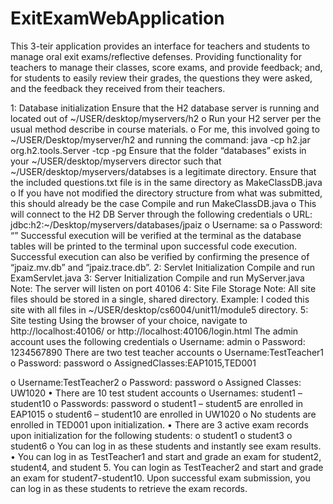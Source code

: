 # ExitExamWebApplication
This 3-teir application provides an interface for teachers and students to manage oral exit exams/reflective defenses. Providing functionality for teachers to manage their classes, score exams, and provide feedback; and, for students to easily review their grades, the questions they were asked, and the feedback they received from their teachers. 

1: Database initialization
Ensure that the H2 database server is running and located out of ~/USER/desktop/myservers/h2
o Run your H2 server per the usual method describe in course materials.
o For me, this involved going to ~/USER/Desktop/myserver/h2 and running
the command: java -cp h2.jar org.h2.tools.Server -tcp -pg
Ensure that the folder “databases” exists in your ~/USER/desktop/myservers director such that ~/USER/desktop/myservers/databses is a legitimate directory. Ensure that the included questions.txt file is in the same directory as MakeClassDB.java
o If you have not modified the directory structure from what was submitted, this should already be the case
Compile and run MakeClassDB.java
o This will connect to the H2 DB Server through the following credentials o URL: jdbc:h2:~/Desktop/myservers/databases/jpaiz
o Username: sa
o Password: “”
Successful execution will be verified at the terminal as the database tables will be printed to the terminal upon successful code execution.
Successful execution can also be verified by confirming the presence of “jpaiz.mv.db” and “jpaiz.trace.db”.
2: Servlet Initialization
Compile and run ExamServlet.java
3: Server Initialization
Compile and run MyServer.java
Note: The server will listen on port 40106
4: Site File Storage
Note: All site files should be stored in a single, shared directory. Example: I coded this site with all files in ~/USER/desktop/cs6004/unit11/module5 directory.
5: Site testing
Using the browser of your choice, navigate to http://localhost:40106/ or http://localhost:40106/login.html
The admin account uses the following credentials
o Username: admin
o Password: 1234567890 There are two test teacher accounts
o Username:TestTeacher1
o Password: password
o AssignedClasses:EAP1015,TED001
  
o Username:TestTeacher2
o Password: password
o Assigned Classes: UW1020
• There are 10 test student accounts
o Usernames: student1 – student10
o Passwords: password
o student1 – student5 are enrolled in EAP1015
o student6 – student10 are enrolled in UW1020
o No students are enrolled in TED001 upon initialization.
• There are 3 active exam records upon initialization for the following students: o student1
o student3
o student6
o You can log in as these students and instantly see exam results.
• You can log in as TestTeacher1 and start and grade an exam for student2, student4, and student 5. You can login as TestTeacher2 and start and grade an exam for student7-student10. Upon successful exam submission, you can log in as these students to retrieve the exam records.
